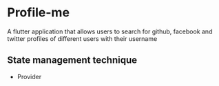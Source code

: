 # Profile-me
A flutter application that allows users to search for github, facebook and twitter profiles of different users with their username

## State management technique
- Provider
